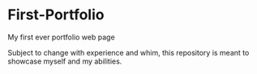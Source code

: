 # First-Portfolio
My first ever portfolio web page

Subject to change with experience and whim, this repository is meant to showcase myself and my abilities.
